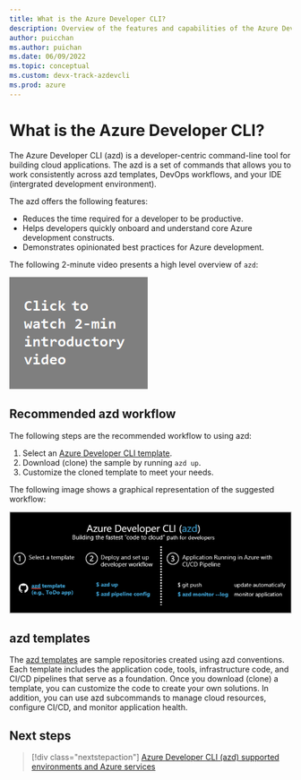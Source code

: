 ```yaml
---
title: What is the Azure Developer CLI?
description: Overview of the features and capabilities of the Azure Developer CLI that helps developers be more productive when building and deploying applications to Azure.
author: puicchan
ms.author: puichan
ms.date: 06/09/2022
ms.topic: conceptual
ms.custom: devx-track-azdevcli
ms.prod: azure
---
```


# What is the Azure Developer CLI?

The Azure Developer CLI (azd) is a developer-centric command-line tool for building cloud applications. The azd is a set of commands that allows you to work consistently across azd templates, DevOps workflows, and your IDE (intergrated development environment).

The azd offers the following features:

- Reduces the time required for a developer to be productive.
- Helps developers quickly onboard and understand core Azure development constructs.
- Demonstrates opinionated best practices for Azure development.

The following 2-minute video presents a high level overview of `azd`:

<a href="https://msit.microsoftstream.com/video/9e850840-98dc-b654-ecea-f1ecd7ca302a?referrer=https:%2F%2Fstatics.teams.cdn.office.net%2F"><img src="media/azure-dev-cli-overview/video.png" alt="Click to watch video"></a>

## Recommended azd workflow

The following steps are the recommended workflow to using azd:

1. Select an [Azure Developer CLI template](azure-dev-cli-templates.md).
1. Download (clone) the sample by running `azd up`.
1. Customize the cloned template to meet your needs.

The following image shows a graphical representation of the suggested workflow:

![The standard azd workflow](media/azure-dev-cli-overview/azd-dev-workflow.png)

## azd templates

The [azd templates](azure-dev-cli-templates.md) are sample repositories created using azd conventions. Each template includes the application code, tools, infrastructure code, and CI/CD pipelines that serve as a foundation. Once you download (clone) a template, you can customize the code to create your own solutions. In addition, you can use azd subcommands to manage cloud resources, configure CI/CD, and monitor application health.

## Next steps

> [!div class="nextstepaction"] 
> [Azure Developer CLI (azd) supported environments and Azure services](development-environment-options.md)
